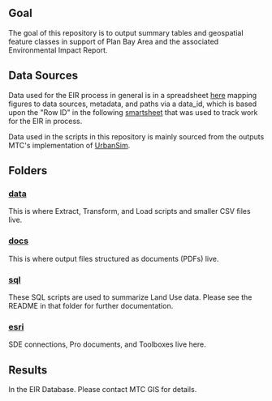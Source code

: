 ## Goal

The goal of this repository is to output summary tables and geospatial feature classes in support of Plan Bay Area and the associated Environmental Impact Report. 

## Data Sources

Data used for the EIR process in general is in a spreadsheet [here](https://mtcdrive.app.box.com/file/203423564244) mapping figures to data sources, metadata, and paths via a data_id, which is based upon the "Row ID" in the following [smartsheet](https://app.smartsheet.com/b/home?lx=kxHiygtZYYFSoNxKdR-2Ww) that was used to track work for the EIR in process. 

Data used in the scripts in this repository is mainly sourced from the outputs MTC's implementation of [UrbanSim](https://github.com/MetropolitanTransportationCommission/bayarea_urbansim).   

## Folders  

### [data](https://github.com/MetropolitanTransportationCommission/UrbanSim_Spatial_Analysis/tree/master/data)  

This is where Extract, Transform, and Load scripts and smaller CSV files live.   

### [docs](https://github.com/MetropolitanTransportationCommission/UrbanSim_Spatial_Analysis/tree/master/docs)  

This is where output files structured as documents (PDFs) live.  

### [sql](https://github.com/MetropolitanTransportationCommission/UrbanSim_Spatial_Analysis/tree/master/sql)  

These SQL scripts are used to summarize Land Use data. Please see the README in that folder for further documentation.  

### [esri](https://github.com/MetropolitanTransportationCommission/UrbanSim_Spatial_Analysis/tree/master/esri)   

SDE connections, Pro documents, and Toolboxes live here.  

## Results  

In the EIR Database. Please contact MTC GIS for details.   
